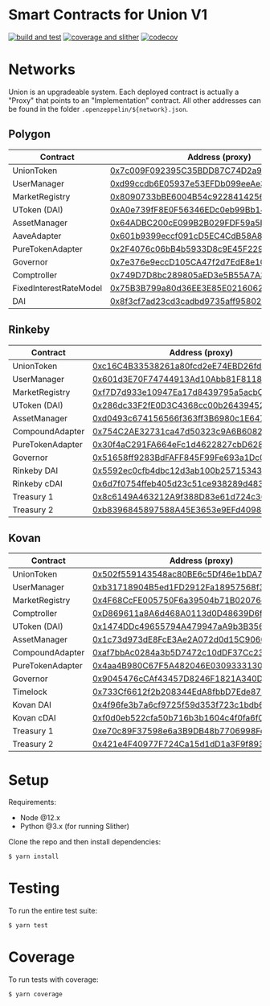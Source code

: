 # Smart Contracts for Union V1

[![build and test](https://github.com/unioncredit/union-v1-contracts/actions/workflows/ci_push.yml/badge.svg)](https://github.com/unioncredit/union-v1-contracts/actions/workflows/ci_push.yml) [![coverage and slither](https://github.com/unioncredit/union-v1-contracts/actions/workflows/ci_pr.yml/badge.svg)](https://github.com/unioncredit/union-v1-contracts/actions/workflows/ci_pr.yml) [![codecov](https://codecov.io/gh/unioncredit/union-v1-contracts/branch/master/graph/badge.svg?token=RWHSS7TLO6)](https://codecov.io/gh/unioncredit/union-v1-contracts)

# Networks

Union is an upgradeable system. Each deployed contract is actually a "Proxy" that points to an "Implementation" contract. All other addresses can be found in the folder `.openzeppelin/${network}.json`.

## Polygon

| Contract               | Address (proxy)                                                                                                          |
| ---------------------- | ------------------------------------------------------------------------------------------------------------------------ |
| UnionToken             | [0x7c009F092395C35BDD87C74D2a907B0E3115026a](https://polygonscan.com/address/0x7c009F092395C35BDD87C74D2a907B0E3115026a) |
| UserManager            | [0xd99ccdb6E05937e53EFDb099eeAe33D559b20F90](https://polygonscan.com/address/0xd99ccdb6E05937e53EFDb099eeAe33D559b20F90) |
| MarketRegistry         | [0x8090733bBE6004B54c92284142568A32df56d97A](https://polygonscan.com/address/0x8090733bBE6004B54c92284142568A32df56d97A) |
| UToken (DAI)           | [0xA0e739fF8E0F56346EDc0eb99Bb1478173Ee73ad](https://polygonscan.com/address/0xA0e739fF8E0F56346EDc0eb99Bb1478173Ee73ad) |
| AssetManager           | [0x64ADBC200cE099B2B029FDF59a5E86Facb751911](https://polygonscan.com/address/0x64ADBC200cE099B2B029FDF59a5E86Facb751911) |
| AaveAdapter            | [0x601b9399eccf091cD5EC4CdB58A835bfbCe19C4E](https://polygonscan.com/address/0x601b9399eccf091cD5EC4CdB58A835bfbCe19C4E) |
| PureTokenAdapter       | [0x2F4076c06bB4b5933D8c9E45F2298C45e61139EB](https://polygonscan.com/address/0x2F4076c06bB4b5933D8c9E45F2298C45e61139EB) |
| Governor               | [0x7e376e9eccD105CA47f2d7EdE8e106A6F72F4C9B](https://polygonscan.com/address/0x7e376e9eccD105CA47f2d7EdE8e106A6F72F4C9B) |
| Comptroller            | [0x749D7D8bc289805aED3e5B55A7A38292596DE389](https://polygonscan.com/address/0x749D7D8bc289805aED3e5B55A7A38292596DE389) |
| FixedInterestRateModel | [0x75B3B799a80d36EE3E85E0216062313f623D3515](https://polygonscan.com/address/0x75B3B799a80d36EE3E85E0216062313f623D3515) |
| DAI                    | [0x8f3cf7ad23cd3cadbd9735aff958023239c6a063](https://polygonscan.com/address/0x8f3cf7ad23cd3cadbd9735aff958023239c6a063) |

## Rinkeby

| Contract         | Address (proxy)                                                                                                               |
| ---------------- | ----------------------------------------------------------------------------------------------------------------------------- |
| UnionToken       | [0xc16C4B33538261a80fcd2eE74EBD26fd7f4d2D89](https://rinkeby.etherscan.io/address/0xc16C4B33538261a80fcd2eE74EBD26fd7f4d2D89) |
| UserManager      | [0x601d3E70F74744913Ad10Abb81F8118D78B9F901](https://rinkeby.etherscan.io/address/0x601d3E70F74744913Ad10Abb81F8118D78B9F901) |
| MarketRegistry   | [0xf7D7d933e10947Ea17d8439795a5acbCC34afd0e](https://rinkeby.etherscan.io/address/0xf7D7d933e10947Ea17d8439795a5acbCC34afd0e) |
| UToken (DAI)     | [0x286dc33F2fE0D3C4368cc00b2643945249F6555A](https://rinkeby.etherscan.io/address0x286dc33F2fE0D3C4368cc00b2643945249F6555A/) |
| AssetManager     | [0xd0493c674156566f363ff3B6980c1E64742EEde8](https://rinkeby.etherscan.io/address/0xd0493c674156566f363ff3B6980c1E64742EEde8) |
| CompoundAdapter  | [0x754C2AE32731ca47d50323c9A6B60822AbA75f64](https://rinkeby.etherscan.io/address/0x754C2AE32731ca47d50323c9A6B60822AbA75f64) |
| PureTokenAdapter | [0x30f4aC291FA664eFc1d4622827cbD628ff0Ce7C0](https://rinkeby.etherscan.io/address/0x30f4aC291FA664eFc1d4622827cbD628ff0Ce7C0) |
| Governor         | [0x51658ff9283BdFAFF845F99Fe693a1Dc0bDF44a7](https://rinkeby.etherscan.io/address/0x51658ff9283BdFAFF845F99Fe693a1Dc0bDF44a7) |
| Rinkeby DAI      | [0x5592ec0cfb4dbc12d3ab100b257153436a1f0fea](https://rinkeby.etherscan.io/address/0x5592ec0cfb4dbc12d3ab100b257153436a1f0fea) |
| Rinkeby cDAI     | [0x6d7f0754ffeb405d23c51ce938289d4835be3b14](https://rinkeby.etherscan.io/address/0x6d7f0754ffeb405d23c51ce938289d4835be3b14) |
| Treasury 1       | [0x8c6149A463212A9f388D83e61d724c36b8E5dd12](https://rinkeby.etherscan.io/address/0x8c6149A463212A9f388D83e61d724c36b8E5dd12) |
| Treasury 2       | [0xb8396845897588A45E3653e9EFd4098C218EC89D](https://rinkeby.etherscan.io/address/0xb8396845897588A45E3653e9EFd4098C218EC89D) |

## Kovan

| Contract         | Address (proxy)                                                                                                             |
| ---------------- | --------------------------------------------------------------------------------------------------------------------------- |
| UnionToken       | [0x502f559143548ac80BE6c5Df46e1bDA7f2B812ae](https://kovan.etherscan.io/address/0x502f559143548ac80BE6c5Df46e1bDA7f2B812ae) |
| UserManager      | [0xb31718904B5ed1FD2912Fa18957568f38845cC0f](https://kovan.etherscan.io/address/0xb31718904B5ed1FD2912Fa18957568f38845cC0f) |
| MarketRegistry   | [0x4F68CcFE005750F6a39504b71B02076cF8Fc68cC](https://kovan.etherscan.io/address/0x4F68CcFE005750F6a39504b71B02076cF8Fc68cC) |
| Comptroller      | [0xD869611a8A6d468A0113d0D48639D6fE33c56b27](https://kovan.etherscan.io/address/0xD869611a8A6d468A0113d0D48639D6fE33c56b27) |
| UToken (DAI)     | [0x1474DDc49655794A479947aA9b3B3563CeaA2e19](https://kovan.etherscan.io/address/0x1474DDc49655794A479947aA9b3B3563CeaA2e19) |
| AssetManager     | [0x1c73d973dE8FcE3Ae2A072d0d15C9060A2ddbd7B](https://kovan.etherscan.io/address/0x1c73d973dE8FcE3Ae2A072d0d15C9060A2ddbd7B) |
| CompoundAdapter  | [0xaf7bbAc0284a3b5D7472c10dDF37Cc23c4c20EAC](https://kovan.etherscan.io/address/0xaf7bbAc0284a3b5D7472c10dDF37Cc23c4c20EAC) |
| PureTokenAdapter | [0x4aa4B980C67F5A482046E0309333130cA7bFC483](https://kovan.etherscan.io/address/0x4aa4B980C67F5A482046E0309333130cA7bFC483) |
| Governor         | [0x9045476cCAf43457D8246F1821A340D0E333E15B](https://kovan.etherscan.io/address/0x9045476cCAf43457D8246F1821A340D0E333E15B) |
| Timelock         | [0x733Cf6612f2b208344EdA8fbbD7Ede87D01Fd46F](https://kovan.etherscan.io/address/0x733Cf6612f2b208344EdA8fbbD7Ede87D01Fd46F) |
| Kovan DAI        | [0x4f96fe3b7a6cf9725f59d353f723c1bdb64ca6aa](https://kovan.etherscan.io/address/0x4f96fe3b7a6cf9725f59d353f723c1bdb64ca6aa) |
| Kovan cDAI       | [0xf0d0eb522cfa50b716b3b1604c4f0fa6f04376ad](https://kovan.etherscan.io/address/0xf0d0eb522cfa50b716b3b1604c4f0fa6f04376ad) |
| Treasury 1       | [0xe70c89F37598e6a3B9DB48b7706998Fd18aC9Be0](https://kovan.etherscan.io/address/0xe70c89F37598e6a3B9DB48b7706998Fd18aC9Be0) |
| Treasury 2       | [0x421e4F40977F724Ca15d1dD1a3F9f893dB4883De](https://kovan.etherscan.io/address/0x421e4F40977F724Ca15d1dD1a3F9f893dB4883De) |

# Setup

Requirements:

-   Node @12.x
-   Python @3.x (for running Slither)

Clone the repo and then install dependencies:

```
$ yarn install
```

# Testing

To run the entire test suite:

```
$ yarn test
```

# Coverage

To run tests with coverage:

```
$ yarn coverage
```
